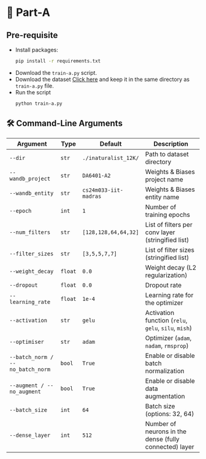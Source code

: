 # 🔧 Part-A

## Pre-requisite
- Install packages:
  ```bash
  pip install -r requirements.txt
- Download the ``train-a.py`` script.
- Download the dataset [Click here]([URL](https://storage.googleapis.com/wandb_datasets/nature_12K.zip)) and keep it in the same directory as ``train-a.py`` file.
- Run the script
  ```bash
  python train-a.py
## 🛠️ Command-Line Arguments

| Argument              | Type     | Default               | Description                                                   |
|-----------------------|----------|------------------------|---------------------------------------------------------------|
| `--dir`               | `str`    | `./inaturalist_12K/`   | Path to dataset directory                                     |
| `--wandb_project`     | `str`    | `DA6401-A2`            | Weights & Biases project name                                 |
| `--wandb_entity`      | `str`    | `cs24m033-iit-madras`  | Weights & Biases entity name                                  |
| `--epoch`             | `int`    | `1`                    | Number of training epochs                                     |
| `--num_filters`       | `str`    | `[128,128,64,64,32]`   | List of filters per conv layer (stringified list)             |
| `--filter_sizes`      | `str`    | `[3,5,5,7,7]`          | List of filter sizes (stringified list)                       |
| `--weight_decay`      | `float`  | `0.0`                  | Weight decay (L2 regularization)                              |
| `--dropout`           | `float`  | `0.0`                  | Dropout rate                                                  |
| `--learning_rate`     | `float`  | `1e-4`                 | Learning rate for the optimizer                               |
| `--activation`        | `str`    | `gelu`                 | Activation function (`relu`, `gelu`, `silu`, `mish`)          |
| `--optimiser`         | `str`    | `adam`                 | Optimizer (`adam`, `nadam`, `rmsprop`)                        |
| `--batch_norm / --no_batch_norm` | `bool` | `True`        | Enable or disable batch normalization                         |
| `--augment / --no_augment`       | `bool` | `True`        | Enable or disable data augmentation                           |
| `--batch_size`        | `int`    | `64`                   | Batch size (options: 32, 64)                                  |
| `--dense_layer`       | `int`    | `512`                  | Number of neurons in the dense (fully connected) layer        |


